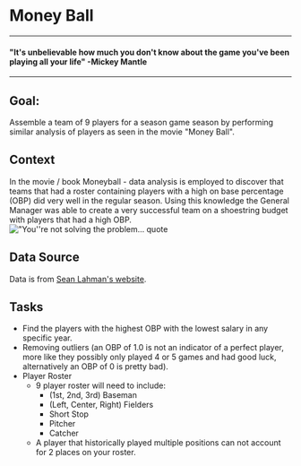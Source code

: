 # Money Ball
-----------------------------------------
#### "It's unbelievable how much you don't know about the game you've been playing all your life" -Mickey Mantle
-----------------------------------------

## Goal:
Assemble a team of 9 players for a season game season by performing similar analysis of players as seen in the movie "Money Ball".

## Context
In the movie / book Moneyball - data analysis is employed to discover that teams that had a roster containing players with a high on base percentage (OBP) did very well in the regular season. Using this knowledge the General Manager was able to create a very successful team on a shoestring budget with players that had a high OBP.
!["You''re not solving the problem... quote ](https://ragsnair.files.wordpress.com/2015/03/moneyball_quote.png)


## Data Source
Data is from [Sean Lahman's website](http://www.seanlahman.com/baseball-archive/statistics/).

## Tasks

 - Find the players with the highest OBP with the lowest salary in any specific year.
 - Removing outliers (an OBP of 1.0 is not an indicator of a perfect player, more like they possibly only played 4 or 5 games and had good luck, alternatively an OBP of 0 is pretty bad).
 - Player Roster
	 - 9 player roster will need to include:
		 - (1st, 2nd, 3rd) Baseman
		 - (Left, Center, Right) Fielders
		 - Short Stop
		 - Pitcher
		 - Catcher
	 - A player that historically played multiple positions can not account for 2 places on your roster.
